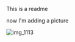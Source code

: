 This is a readme


now I'm adding a picture


![img_1113](https://cloud.githubusercontent.com/assets/17059688/16360538/6b373488-3b1e-11e6-8b24-89ba2af78019.JPG)

